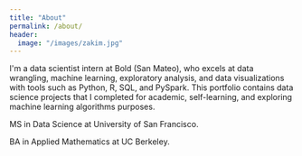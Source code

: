 ```yaml
---
title: "About"
permalink: /about/
header:
  image: "/images/zakim.jpg"
---
```


I'm a data scientist intern at Bold (San Mateo), who excels at data wrangling, machine learning, exploratory analysis, and data visualizations with tools such as Python, R, SQL, and PySpark. This portfolio contains data science projects that I completed for academic, self-learning, and exploring machine learning algorithms purposes. 

MS in Data Science at University of San Francisco.

BA in Applied Mathematics at UC Berkeley. 
